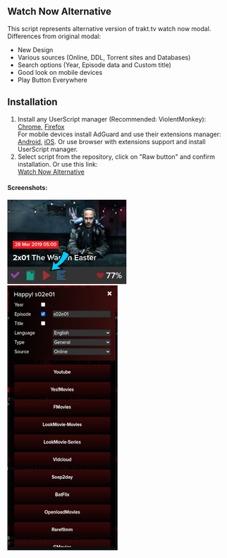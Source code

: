 ## Watch Now Alternative
This script represents alternative version of trakt.tv watch now modal.  
Differences from original modal:
+ New Design
+ Various sources (Online, DDL, Torrent sites and Databases)
+ Search options (Year, Episode data and Custom title)
+ Good look on mobile devices
+ Play Button Everywhere
## Installation
1. Install any UserScript manager (Recommended: ViolentMonkey):
[Chrome](https://chrome.google.com/webstore/detail/violentmonkey/jinjaccalgkegednnccohejagnlnfdag), [Firefox](https://addons.mozilla.org/en-US/firefox/addon/violentmonkey/?utm_source=addons.mozilla.org&utm_medium=referral&utm_content=search)   
For mobile devices install AdGuard and use their extensions manager: [Android](https://adguard.com/en/adguard-android/overview.html), [iOS](https://adguard.com/en/adguard-ios/overview.html). Or use browser with extensions support and install UserScript manager.
2. Select script from the repository, click on "Raw button" and confirm installation. Or use this link:  
   [Watch Now Alternative](https://github.com/sergeyhist/trakt-watch-now-alternative/raw/main/trakt-watch-now-next.user.js)  
#### Screenshots:
   ![Play Button](screenshots/play-button.png)   
   ![Main Window](screenshots/main-inteface.png)  
